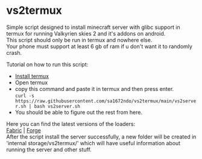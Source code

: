 # vs2termux
Simple script designed to install minecraft server with glibc support in termux for running Valkyrien skies 2 and it's addons on android.                  
This script should only be run in termux and nowhere else.                                  
Your phone must support at least 6 gb of ram if u don't want it to randomly crash.                  

Tutorial on how to run this script:
- [Install termux](https://github.com/termux/termux-app/releases/tag/v0.118.0)
- Open termux
- copy this command and paste it in termux and then press enter.      
`curl -s https://raw.githubusercontent.com/sa1672ndo/vs2termux/main/vs2server.sh | bash vs2server.sh`
- You should be able to figure out the rest from here.

Here you can find the latest versions of the loaders:        
[Fabric](https://fabricmc.net/develop/)   |   [Forge](https://files.minecraftforge.net/net/minecraftforge/forge/)            
After the script install the server successfully, a new folder will be created in 'internal storage/vs2termux/' which will have useful information about running the server and other stuff.
